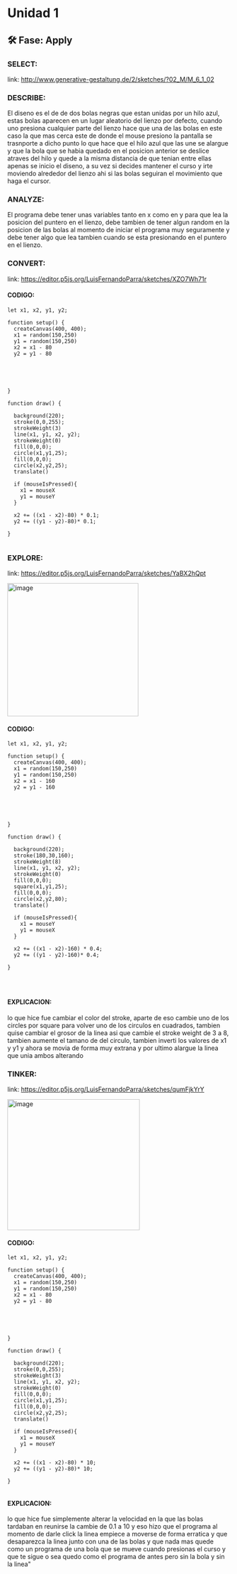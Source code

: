 # Unidad 1

## 🛠 Fase: Apply

###  SELECT:
link: http://www.generative-gestaltung.de/2/sketches/?02_M/M_6_1_02
### DESCRIBE:
El diseno es el de de dos bolas negras que estan unidas por un hilo azul, estas bolas aparecen en un lugar aleatorio del lienzo por defecto, cuando uno presiona cualquier parte del lienzo hace  que una de las bolas en este caso la que mas cerca este de donde el mouse presiono la pantalla se trasnporte a dicho punto lo que hace que el hilo azul que las une se alargue y que la bola que se habia quedado en el posicion anterior se deslice atraves del hilo y quede a la misma distancia de que tenian entre ellas apenas se inicio el diseno, a su vez si decides mantener el curso y irte moviendo alrededor del lienzo ahi si las bolas seguiran el movimiento que haga el cursor.

### ANALYZE:
El programa debe tener unas variables tanto en x como en y para que lea la posicion del puntero en el lienzo, debe tambien de tener algun random en la posicion de las bolas al momento de iniciar el programa muy seguramente y debe tener algo que lea tambien cuando se esta presionando en el puntero en el lienzo.

### CONVERT:
link: https://editor.p5js.org/LuisFernandoParra/sketches/XZO7Wh71r
#### CODIGO:
``` JS
let x1, x2, y1, y2;

function setup() {
  createCanvas(400, 400);
  x1 = random(150,250)
  y1 = random(150,250)
  x2 = x1 - 80
  y2 = y1 - 80


  


}

function draw() {
 
  background(220);
  stroke(0,0,255);
  strokeWeight(3)
  line(x1, y1, x2, y2);
  strokeWeight(0)
  fill(0,0,0);
  circle(x1,y1,25);
  fill(0,0,0);
  circle(x2,y2,25);
  translate()
  
  if (mouseIsPressed){
    x1 = mouseX
    y1 = mouseY
  }
  
  x2 += ((x1 - x2)-80) * 0.1;
  y2 += ((y1 - y2)-80)* 0.1;
  
}


```
### EXPLORE:
link: https://editor.p5js.org/LuisFernandoParra/sketches/YaBX2hQpt

<img width="296" height="300" alt="image" src="https://github.com/user-attachments/assets/53bd48f5-4fd2-4f86-b3d7-a9bcd5a1a6fa" />

#### CODIGO:

```JS
let x1, x2, y1, y2;

function setup() {
  createCanvas(400, 400);
  x1 = random(150,250)
  y1 = random(150,250)
  x2 = x1 - 160
  y2 = y1 - 160


  


}

function draw() {
 
  background(220);
  stroke(180,30,160);
  strokeWeight(8)
  line(x1, y1, x2, y2);
  strokeWeight(0)
  fill(0,0,0);
  square(x1,y1,25);
  fill(0,0,0);
  circle(x2,y2,80);
  translate()
  
  if (mouseIsPressed){
    x1 = mouseY
    y1 = mouseX
  }
  
  x2 += ((x1 - x2)-160) * 0.4;
  y2 += ((y1 - y2)-160)* 0.4;
  
}




```

#### EXPLICACION:
lo que hice fue cambiar el color del stroke, aparte de eso cambie uno de los circles por square para volver  uno de los circulos en cuadrados, tambien quise cambiar el grosor de la linea asi que cambie el stroke weight de 3 a 8, tambien aumente el tamano de del circulo, tambien inverti los valores de x1 y y1 y ahora se movia de forma muy extrana y por ultimo alargue la linea que unia ambos alterando



### TINKER:
link: https://editor.p5js.org/LuisFernandoParra/sketches/qumFjkYrY


<img width="299" height="295" alt="image" src="https://github.com/user-attachments/assets/352d330d-83cc-437a-848b-de88637dc734" />

#### CODIGO:
``` JS
let x1, x2, y1, y2;

function setup() {
  createCanvas(400, 400);
  x1 = random(150,250)
  y1 = random(150,250)
  x2 = x1 - 80
  y2 = y1 - 80


  


}

function draw() {
 
  background(220);
  stroke(0,0,255);
  strokeWeight(3)
  line(x1, y1, x2, y2);
  strokeWeight(0)
  fill(0,0,0);
  circle(x1,y1,25);
  fill(0,0,0);
  circle(x2,y2,25);
  translate()
  
  if (mouseIsPressed){
    x1 = mouseX
    y1 = mouseY
  }
  
  x2 += ((x1 - x2)-80) * 10;
  y2 += ((y1 - y2)-80)* 10;
  
}


```

#### EXPLICACION:
lo que hice fue simplemente alterar la velocidad en la que las bolas tardaban en reunirse la cambie de 0.1 a 10 y eso hizo que el programa al momento de darle click la linea empiece a moverse de forma erratica y que desaparezca la linea junto con una de las bolas y que nada mas quede como un programa de una bola que se mueve cuando presionas el curso y que te sigue o sea quedo como el programa de antes pero sin la bola y sin la linea"

